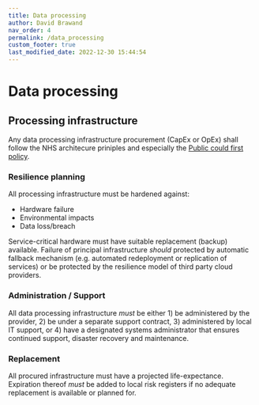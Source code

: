 ```yaml
---
title: Data processing
author: David Brawand
nav_order: 4
permalink: /data_processing
custom_footer: true
last_modified_date: 2022-12-30 15:44:54
---
```

# Data processing

## Processing infrastructure
Any data processing infrastructure procurement (CapEx or OpEx) shall follow the NHS architecure priniples and especially the [Public could first policy](https://digital.nhs.uk/about-nhs-digital/our-work/nhs-digital-architecture/principles/public-cloud-first).

### Resilience planning
All processing infrastructure must be hardened against:
- Hardware failure
- Environmental impacts
- Data loss/breach

Service-critical hardware must have suitable replacement (backup) available. Failure of principal infrastructure _should_ protected by automatic fallback mechanism (e.g. automated redeployment or replication of services) or be protected by the resilience model of third party cloud providers.

### Administration / Support
All data processing infrastructure _must_ be either 1) be administered by the provider, 2) be under a separate support contract, 3) administered by local IT support, or 4) have a designated systems administrator that ensures continued support, disaster recovery and maintenance. 

### Replacement
All procured infrastructure must have a projected life-expectance. Expiration thereof _must_ be added to local risk registers if no adequate replacement is available or planned for.

